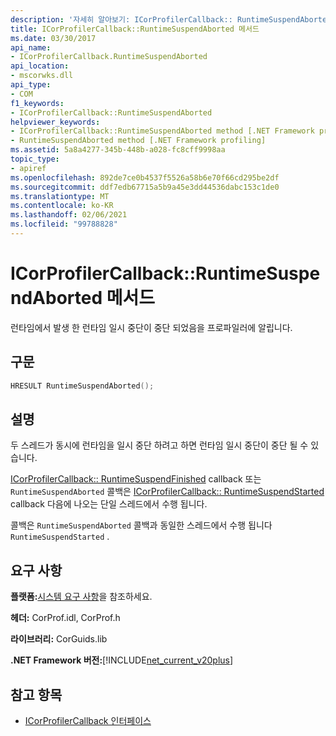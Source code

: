 ```yaml
---
description: '자세히 알아보기: ICorProfilerCallback:: RuntimeSuspendAborted 메서드'
title: ICorProfilerCallback::RuntimeSuspendAborted 메서드
ms.date: 03/30/2017
api_name:
- ICorProfilerCallback.RuntimeSuspendAborted
api_location:
- mscorwks.dll
api_type:
- COM
f1_keywords:
- ICorProfilerCallback::RuntimeSuspendAborted
helpviewer_keywords:
- ICorProfilerCallback::RuntimeSuspendAborted method [.NET Framework profiling]
- RuntimeSuspendAborted method [.NET Framework profiling]
ms.assetid: 5a8a4277-345b-448b-a028-fc8cff9998aa
topic_type:
- apiref
ms.openlocfilehash: 892de7ce0b4537f5526a58b6e70f66cd295be2df
ms.sourcegitcommit: ddf7edb67715a5b9a45e3dd44536dabc153c1de0
ms.translationtype: MT
ms.contentlocale: ko-KR
ms.lasthandoff: 02/06/2021
ms.locfileid: "99788828"
---
```

# <a name="icorprofilercallbackruntimesuspendaborted-method"></a>ICorProfilerCallback::RuntimeSuspendAborted 메서드

런타임에서 발생 한 런타임 일시 중단이 중단 되었음을 프로파일러에 알립니다.  
  
## <a name="syntax"></a>구문  
  
```cpp  
HRESULT RuntimeSuspendAborted();  
```  
  
## <a name="remarks"></a>설명  

 두 스레드가 동시에 런타임을 일시 중단 하려고 하면 런타임 일시 중단이 중단 될 수 있습니다.  
  
 [ICorProfilerCallback:: RuntimeSuspendFinished](icorprofilercallback-runtimesuspendfinished-method.md) callback 또는 `RuntimeSuspendAborted` 콜백은 [ICorProfilerCallback:: RuntimeSuspendStarted](icorprofilercallback-runtimesuspendstarted-method.md) callback 다음에 나오는 단일 스레드에서 수행 됩니다.  
  
 콜백은 `RuntimeSuspendAborted` 콜백과 동일한 스레드에서 수행 됩니다 `RuntimeSuspendStarted` .  
  
## <a name="requirements"></a>요구 사항  

 **플랫폼:**[시스템 요구 사항](../../get-started/system-requirements.md)을 참조하세요.  
  
 **헤더:** CorProf.idl, CorProf.h  
  
 **라이브러리:** CorGuids.lib  
  
 **.NET Framework 버전:**[!INCLUDE[net_current_v20plus](../../../../includes/net-current-v20plus-md.md)]  
  
## <a name="see-also"></a>참고 항목

- [ICorProfilerCallback 인터페이스](icorprofilercallback-interface.md)
